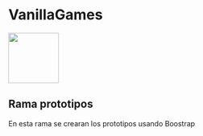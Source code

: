 # VanillaGames
<img src="https://carrebola.github.io/vanillaPill/img/logo.svg" width="100px" height="100px">

## Rama prototipos
En esta rama se crearan los prototipos usando Boostrap 
